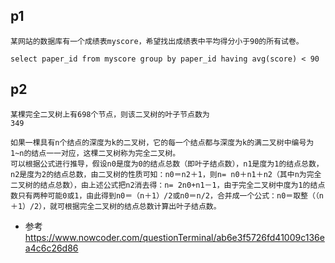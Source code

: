 ## p1
```
某网站的数据库有一个成绩表myscore，希望找出成绩表中平均得分小于90的所有试卷。

select paper_id from myscore group by paper_id having avg(score) < 90
```
## p2
```
某棵完全二叉树上有698个节点，则该二叉树的叶子节点数为
349

如果一棵具有n个结点的深度为k的二叉树，它的每一个结点都与深度为k的满二叉树中编号为1~n的结点一一对应，这棵二叉树称为完全二叉树。
可以根据公式进行推导，假设n0是度为0的结点总数（即叶子结点数），n1是度为1的结点总数，n2是度为2的结点总数，由二叉树的性质可知：n0＝n2＋1，则n= n0＋n1＋n2（其中n为完全二叉树的结点总数），由上述公式把n2消去得：n= 2n0+n1－1，由于完全二叉树中度为1的结点数只有两种可能0或1，由此得到n0＝（n＋1）/2或n0＝n/2，合并成一个公式：n0＝取整（（n＋1）/2），就可根据完全二叉树的结点总数计算出叶子结点数。

```
- 参考 https://www.nowcoder.com/questionTerminal/ab6e3f5726fd41009c136ea4c6c26d86
